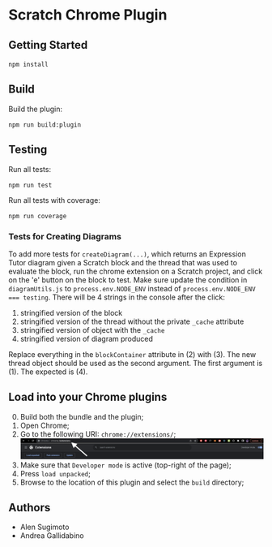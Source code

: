 # Scratch Chrome Plugin

## Getting Started

```
npm install
```

## Build

Build the plugin:

```
npm run build:plugin
```

## Testing

Run all tests:

```
npm run test
```

Run all tests with coverage:

```
npm run coverage
```

### Tests for Creating Diagrams

To add more tests for `createDiagram(...)`, which returns an Expression Tutor diagram
given a Scratch block and the thread that was used to evaluate the block,
run the chrome extension on a Scratch project, and click on the 'e' button on the block to test.
Make sure update the condition in `diagramUtils.js` to `process.env.NODE_ENV` instead of `process.env.NODE_ENV === testing`.
There will be 4 strings in the console after the click:

1. stringified version of the block
2. stringified version of the thread without the private `_cache` attribute
3. stringified version of object with the `_cache`
4. stringified version of diagram produced

Replace everything in the `blockContainer` attribute in (2) with (3).
The new thread object should be used as the second argument.
The first argument is (1).
The expected is (4).

## Load into your Chrome plugins

  0. Build both the bundle and the plugin;
  1. Open Chrome;
  2. Go to the following URI: `chrome://extensions/`;
  ![alt text](img/1.png)
  4. Make sure that `Developer mode` is active (top-right of the page);
  5. Press `load unpacked`;
  6. Browse to the location of this plugin and select the `build` directory;

## Authors

* Alen Sugimoto
* Andrea Gallidabino
